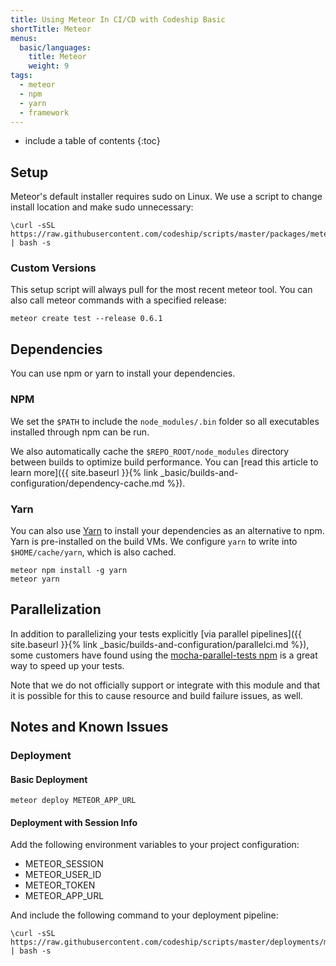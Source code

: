 ```yaml
---
title: Using Meteor In CI/CD with Codeship Basic
shortTitle: Meteor
menus:
  basic/languages:
    title: Meteor
    weight: 9
tags:
  - meteor
  - npm
  - yarn
  - framework
---
```


* include a table of contents
{:toc}

## Setup

Meteor's default installer requires sudo on Linux. We use a script to change install location and make sudo unnecessary:

```shell
\curl -sSL https://raw.githubusercontent.com/codeship/scripts/master/packages/meteor.sh | bash -s
```

### Custom Versions

This setup script will always pull for the most recent meteor tool. You can also call meteor commands with a specified release:

```shell
meteor create test --release 0.6.1
```

## Dependencies

You can use npm or yarn to install your dependencies.

### NPM

We set the `$PATH` to include the `node_modules/.bin` folder so all executables installed through npm can be run.

We also automatically cache the `$REPO_ROOT/node_modules` directory between builds to optimize build performance. You can [read this article to learn more]({{ site.baseurl }}{% link _basic/builds-and-configuration/dependency-cache.md %}).

### Yarn

You can also use [Yarn](https://yarnpkg.com/en) to install your dependencies as an alternative to npm. Yarn is pre-installed on the build VMs. We configure `yarn` to write into `$HOME/cache/yarn`, which is also cached.

```shell
meteor npm install -g yarn
meteor yarn
```

## Parallelization

In addition to parallelizing your tests explicitly [via parallel pipelines]({{ site.baseurl }}{% link _basic/builds-and-configuration/parallelci.md %}), some customers have found using the [mocha-parallel-tests npm](https://www.npmjs.com/package/mocha-parallel-tests) is a great way to speed up your tests.

Note that we do not officially support or integrate with this module and that it is possible for this to cause resource and build failure issues, as well.

## Notes and Known Issues

### Deployment

#### Basic Deployment

```shell
meteor deploy METEOR_APP_URL
```

#### Deployment with Session Info

Add the following environment variables to your project configuration:

* METEOR_SESSION
* METEOR_USER_ID
* METEOR_TOKEN
* METEOR_APP_URL

And include the following command to your deployment pipeline:

```shell
\curl -sSL https://raw.githubusercontent.com/codeship/scripts/master/deployments/meteor.sh | bash -s
```
